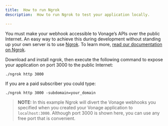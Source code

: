 ```yaml
---
title:  How to run Ngrok
description:  How to run Ngrok to test your application locally.

---
```


<a id="how-to-run-ngrok"></a>

You must make your webhook accessible to Vonage’s APIs over the public Internet. An easy way to achieve this during development without standing up your own server is to use [Ngrok](https://ngrok.com/). To learn more, [read our documentation on Ngrok](/tools/ngrok).

Download and install ngrok, then execute the following command to expose your application on port 3000 to the public Internet:

```shell
./ngrok http 3000
```

If you are a paid subscriber you could type:

```shell
./ngrok http 3000 -subdomain=your_domain
```

> **NOTE:** In this example Ngrok will divert the Vonage webhooks you specified when you created your Vonage application to `localhost:3000`. Although port 3000 is shown here, you can use any free port that is convenient.

